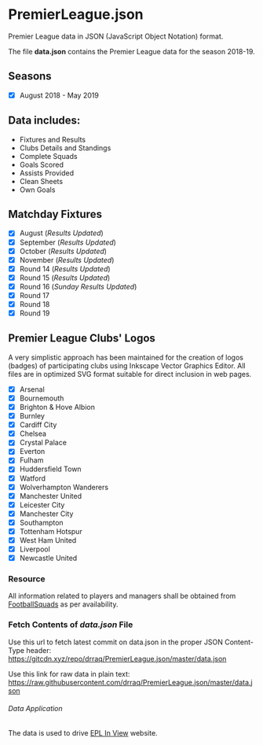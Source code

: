# PremierLeague.json

Premier League data in JSON (JavaScript Object Notation) format.

The file **data.json** contains the Premier League data for the season 2018-19.

## Seasons

-   [x] August 2018 - May 2019

## Data includes:

-   Fixtures and Results
-   Clubs Details and Standings
-   Complete Squads
-   Goals Scored
-   Assists Provided
-   Clean Sheets
-   Own Goals

## Matchday Fixtures

-   [x] August (_Results Updated_)
-   [x] September (_Results Updated_)
-   [x] October (_Results Updated_)
-   [x] November (_Results Updated_)
-   [x] Round 14  (_Results Updated_)
-   [x] Round 15  (_Results Updated_)
-   [x] Round 16  (_Sunday Results Updated_)
-   [x] Round 17
-   [x] Round 18
-   [x] Round 19

## Premier League Clubs' Logos

A very simplistic approach has been maintained for the creation of logos (badges) of participating clubs using Inkscape Vector Graphics Editor. All files are in optimized SVG format suitable for direct inclusion in web pages.

-   [x] Arsenal
-   [x] Bournemouth
-   [x] Brighton & Hove Albion
-   [x] Burnley
-   [x] Cardiff City
-   [x] Chelsea
-   [x] Crystal Palace
-   [x] Everton
-   [x] Fulham
-   [x] Huddersfield Town
-   [x] Watford
-   [x] Wolverhampton Wanderers
-   [x] Manchester United
-   [x] Leicester City
-   [x] Manchester City
-   [x] Southampton
-   [x] Tottenham Hotspur
-   [x] West Ham United
-   [x] Liverpool
-   [x] Newcastle United

### Resource

All information related to players and managers shall be obtained from [FootballSquads](http://www.footballsquads.co.uk/) as per availability.

### Fetch Contents of _data.json_ File

Use this url to fetch latest commit on data.json in the proper JSON Content-Type header:
<https://gitcdn.xyz/repo/drraq/PremierLeague.json/master/data.json>

Use this link for raw data in plain text:
<https://raw.githubusercontent.com/drraq/PremierLeague.json/master/data.json>

###### Data Application
The data is used to drive [EPL In View](https://eplinview.com) website.
